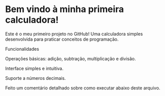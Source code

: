 # Bem vindo à minha primeira calculadora!

Este é o meu primeiro projeto no GitHub! Uma calculadora simples desenvolvida para praticar conceitos de programação.

Funcionalidades

Operações básicas: adição, subtração, multiplicação e divisão.

Interface simples e intuitiva.

Suporte a números decimais.

Feito um comentário detalhado sobre como executar abaixo deste arquivo.
